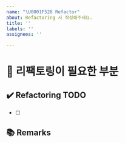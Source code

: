 ```yaml
---
name: "\U0001F528 Refactor"
about: Refactoring 시 작성해주세요.
title: ''
labels: ''
assignees: ''

---
```


# 🔨 리팩토링이 필요한 부분

## ✔️ Refactoring TODO
<!-- 리팩토링 TODO  -->
- [ ]

## 📚 Remarks
<!-- 참고자료 등 기타 내용 작성 -->
